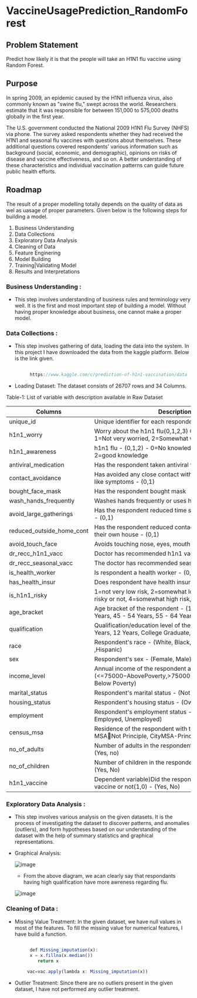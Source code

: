 # VaccineUsagePrediction_RandomForest

## **Problem Statement**

  Predict how likely it is that the people will take an H1N1 flu vaccine using Random Forest.
  
## **Purpose**

   In spring 2009, an epidemic caused by the H1N1 influenza virus, also commonly known as "swine flu," swept across the world. Researchers estimate that it was responsible for        between 151,000 to 575,000 deaths globally in the first year.
   
   The U.S. government conducted the National 2009 H1N1 Flu Survey (NHFS) via phone. The survey asked respondents whether they had received the H1N1 and seasonal flu vaccines with    questions about themselves. These additional questions covered respondents' various information such as background (social, economic, and demographic), opinions on risks of        disease and vaccine effectiveness, and so on. A better understanding of these characteristics and individual vaccination patterns can guide future public health efforts.
   
   
## **Roadmap**

  The result of a proper modelling totally depends on the quality of data as wel as uasage of proper parameters. Given below is the following steps for building a model.
  
  1. Business Understanding
  2. Data Collections
  3. Exploratory Data Analysis
  4. Cleaning of Data
  5. Feature Enginering
  6. Model Building
  7. Training|Validating Model
  8. Results and Interpretations
  
  ### **Business Understanding :**
  
  - This step involves understanding of business rules and terminology very well. It is the first and most important step of building a model. Without having proper knowledge         about business, one cannot make a proper model.
    
  ### **Data Collections :**
  
  - This step involves gathering of data, loading the data into the system. In this project I have downloaded the data from the kaggle platform. Below is the link given.
   
  ```javascript
          
           https://www.kaggle.com/c/prediction-of-h1n1-vaccination/data

  ```
  
  - Loading Dataset: The dataset consists of 26707 rows and 34 Columns.
  
  Table-1: List of variable with description available in Raw Dataset
  
  |       Columns                 |                              Descriptions                                                                           |
  |-------------------------------|---------------------------------------------------------------------------------------------------------------------|
  |      unique_id                |                                       Unique identifier for each respondent                                         |
  |      h1n1_worry               |      Worry about the h1n1 flu(0,1,2,3) 0=Not worried at all, 1=Not very worried, 2=Somewhat worried, 3=Very worried |
  |           h1n1_awareness      |                  h1n1 flu - (0,1,2) - 0=No knowledge, 1=little knowledge, 2=good knowledge                          |
  |       antiviral_medication    |                              Has the respondent taken antiviral vaccination - (0,1)                                 |
  |         contact_avoidance     |     Has avoided any close contact with people who have flu-like symptoms - (0,1)                                    |
  |    bought_face_mask           |      Has the respondent bought mask                                                                                 |
  |      wash_hands_frequently    |       Washes hands frequently or uses hand sanitizer -(0,1)                                                         |
  |   avoid_large_gatherings      |        Has the respondent reduced time spent at large gatherings - (0,1)                                            |
  |    reduced_outside_home_cont  |     Has the respondent reduced contact with people outside their own house - (0,1)                                  |      
  |    avoid_touch_face           |         Avoids touching nose, eyes, mouth - (0,1)                                                                   |
  |   dr_recc_h1n1_vacc           |      Doctor has recommended h1n1 vaccine - (0,1)                                                                    |                           |    cont_child_undr_6_mnth     |      Has regular contact with child the age of 6 months -(0,1)                                                      |                      
  |   dr_recc_seasonal_vacc       |      The doctor has recommended seasonalflu vaccine -(0,1)                                                          |                           |    chronic_medic_condition    |     Has any chronic medical condition - (0,1)                                                                       |   
  |   is_health_worker            |     Is respondent a health worker - (0,1)                                                                           |
  |    has_health_insur           |      Does respondent have health insurance - (0,1)                                                                  |                           |   is_h1n1_vacc_effective      | 1=not effective at all, 2=not very effective,3=Doesn't know effective or not 4=somewhateffective, 5=highly effective|
  |   is_h1n1_risky               | 1=not very low risk, 2=somewhat low risk, 3=don’t know risky or not, 4=somewhat high risk,5=highly risky            |                           |   is_seas_vacc_effective      | 1=not effective at all,2=not very effective,3=Doesn't know effective or not, 4=somewhat effective,5=highly effective|
  |  age_bracket                  |      Age bracket of the respondent - (18 - 34 Years, 35 - 44 Years, 45 - 54 Years, 55 - 64 Years, 64+ Years)        |
  |  qualification                |  Qualification/education level of the respondent  -(<12 Years, 12 Years, College Graduate, Some College)            |
  |   race                        |     Respondent's race - (White, Black, Other or Multiple ,Hispanic)                                                 |
  |    sex                        |                                Respondent's sex - (Female, Male)                                                    |
  |   income_level                |   Annual income of the respondent as per the 2008- (<=75000−AbovePoverty,>75000−AbovePoverty,>75000, Below Poverty) |
  |    marital_status             |       Respondent's marital status - (Not Married, Married)                                                          |
  |   housing_status              |   Respondent's housing status - (Own, Rent)                                                                         |
  |   employment                  |      Respondent's employment status - (Not in Labor Force, Employed, Unemployed)                                    |
  |  census_msa                   |  Residence of the respondent with the MSA(Non-MSA, MSANot Principle, CityMSA-Principle city) - (Yes, no)           |
  |   no_of_adults                |     Number of adults in the respondent's house (0,1,2,3) -(Yes, no)                                                 |
  |    no_of_children             |     Number of children in the respondent's house(0,1,2,3) - (Yes, No)                                               |
  |    h1n1_vaccine               |    Dependent variable)Did the respondent received the h1n1 vaccine or not(1,0) - (Yes, No)                          |
  
  ### **Exploratory Data Analysis :**
  
  - This step involves various analysis on the given datasets. It is the process of investigating the dataset to discover patterns, and anomalies (outliers), and form hypotheses     based on our understanding of the dataset with the help of summary statistics and graphical representations.


  - Graphical Analysis:

    ![image](https://user-images.githubusercontent.com/79011767/135742544-ac29e865-c777-4325-9ea4-0c6e1f27693c.png)
    - From the above diagram, we acan clearly say that respondants having high qualification have more awreness regarding flu.


    ![image](https://user-images.githubusercontent.com/79011767/135742682-26ffd368-108e-4a55-bcd0-0c895d052ec5.png)

  
  ### **Cleaning of  Data :**
 
  - Missing Value Treatment: In the given dataset, we have null values in most of the features.
       To fill the missing value for numerical features, I have build a function.
 
  ```javascript
          
           def Missing_imputation(x):
           x = x.fillna(x.median())
              return x

          vac=vac.apply(lambda x: Missing_imputation(x))

   ```
  
  - Outlier Treatment: Since there are no outliers present in the given dataset, I have not performed any outlier treatment.
    
  
    

 
      
